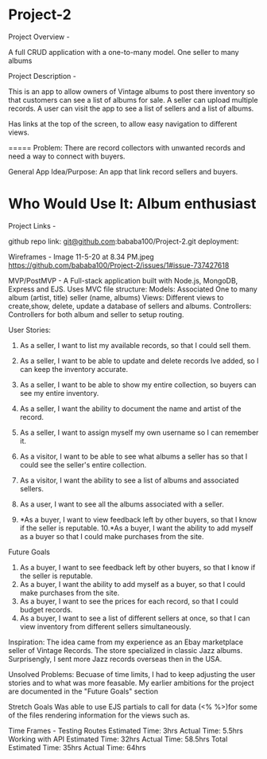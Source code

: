 # Project-2

Project Overview - 

A full CRUD application with a one-to-many model. One seller to many albums

Project Description - 

This is an app to allow owners of Vintage albums to post there inventory so that customers can see a list of albums for sale.  A seller can upload multiple records.  A user can visit the app to see a list of sellers and a list of albums.  

Has links at the top of the screen, to allow easy navigation to different views.  

=====
Problem: There are record collectors with unwanted records and need a way to connect with buyers. 

General App Idea/Purpose: An app that link record sellers and buyers.

Who Would Use It: Album enthusiast 
=====

Project Links - 

github repo link: git@github.com:bababa100/Project-2.git
deployment:

Wireframes - Image 11-5-20 at 8.34 PM.jpeg
https://github.com/bababa100/Project-2/issues/1#issue-737427618




MVP/PostMVP - 
A Full-stack application built with Node.js, MongoDB, Express and EJS.
Uses MVC file structure: 
Models:  Associated One to many
 album (artist, title)
 seller (name, albums) 
Views: Different views to create,show, delete, update a database of sellers and albums.
Controllers: Controllers for both album and seller to setup routing.

User Stories:
1.  As a seller, I want to list my available records, so that I could sell them.
2.  As a seller, I want to be able to update and delete records Ive added, so I can keep the inventory accurate. 
3.  As a seller, I want to be able to show my entire collection, so buyers can see my entire inventory.   
4.  As a seller, I want the ability to document the name and artist of the record. 
5.  As a seller, I want to assign myself my own username so I can remember it. 

6.  As a visitor, I want to be able to see what albums a seller has so that I could see the seller's entire collection.
7.  As a visitor, I want the ability to see a list of albums and associated sellers.
8.  As a user, I want to see all the albums associated with a seller.
9. *As a buyer, I want to view feedback left by other buyers, so that I know if the seller is reputable. 
10.*As a buyer, I want the ability to add myself as a buyer so that I could make purchases from the site.    

Future Goals
1.  As a buyer, I want to see feedback left by other buyers, so that I know if the seller is reputable.
2.  As a buyer, I want the ability to add myself as a buyer, so that I could make purchases from the site.
3.  As a buyer, I want to see the prices for each record, so that I could budget records.
4.  As a buyer, I want to see a list of different sellers at once, so that I can view inventory from different sellers simultaneously. 

Inspiration:
The idea came from my experience as an Ebay marketplace seller of Vintage Records.  The store specialized in classic Jazz albums.  Surprisengly, I sent more Jazz records overseas then in the USA.  

Unsolved Problems:
Becuase of time limits, I had to keep adjusting the user stories and to what was more feasable.  My earlier ambitions for the project are documented in the "Future Goals" section

Stretch Goals
Was able to use EJS partials to call for data (<% %>)for some of the files rendering information for the views such as.  


Time Frames -
Testing Routes	      Estimated Time:	  3hrs	Actual Time:	5.5hrs
Working with API	    Estimated Time:	  32hrs	Actual Time:	58.5hrs
Total	                Estimated Time:	  35hrs	Actual Time:	64hrs





